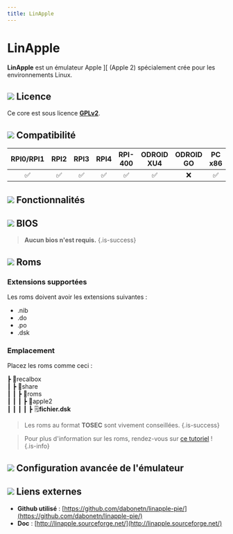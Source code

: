 ```yaml
---
title: LinApple
---
```


# LinApple

**LinApple** est un émulateur Apple \]\[ \(Apple 2\) spécialement crée pour les environnements Linux.

## ![](/migration-images/emulateurs/ordinosaures/apple-2/gerald-g-parchment-background-or-border-5.svg) Licence

Ce core est sous licence [**GPLv2**](https://github.com/dabonetn/linapple-pie/blob/master/LICENSE).

## ![](/migration-images/emulateurs/ordinosaures/apple-2/compatibility.png) Compatibilité

| RPI0/RPI1 | RPI2 | RPI3 | RPI4 | RPI-400 | ODROID XU4 | ODROID GO | PC x86 | PC X86\_64 |
| :---: | :---: | :---: | :---: | :---: | :---: | :---: | :---: | :---: |
| ✅ | ✅ | ✅ | ✅ | ✅ | ✅ | ❌ | ✅ | ✅ |

## ![](/migration-images/emulateurs/ordinosaures/apple-2/cogwheel-145804_640.png) Fonctionnalités



## ![](/migration-images/emulateurs/ordinosaures/apple-2/tqfp32.svg) BIOS


>**Aucun bios n'est requis.**
{.is-success}

## ![](/migration-images/emulateurs/ordinosaures/apple-2/rom-30098_640.png) Roms

### **Extensions supportées**

Les roms doivent avoir les extensions suivantes :

* .nib
* .do
* .po
* .dsk

### **Emplacement**

Placez les roms comme ceci : 

┣ 📁recalbox  
┃ ┣ 📁share  
┃ ┃ ┣ 📁roms  
┃ ┃ ┃ ┣ 📁apple2  
┃ ┃ ┃ ┃ ┣ 🗒**fichier.dsk**  


>Les roms au format **TOSEC** sont vivement conseillées.
{.is-success}


>Pour plus d'information sur les roms, rendez-vous sur [ce tutoriel](/fr/tutoriels/jeux/generalite/les-roms-et-les-isos) !
{.is-info}

## ![](/migration-images/emulateurs/ordinosaures/apple-2/hammer-28636_640.png) Configuration avancée de l'émulateur



## ![](/migration-images/emulateurs/ordinosaures/apple-2/kisspng-web-development-world-wide-web-computer-icons-webs-world-wide-web-icon-png-5ab05c24477216.4540070115215073642927.png) Liens externes

* **Github utilisé** : [https://github.com/dabonetn/linapple-pie/](https://github.com/dabonetn/linapple-pie/)
* **Doc** : [http://linapple.sourceforge.net/](http://linapple.sourceforge.net/)

